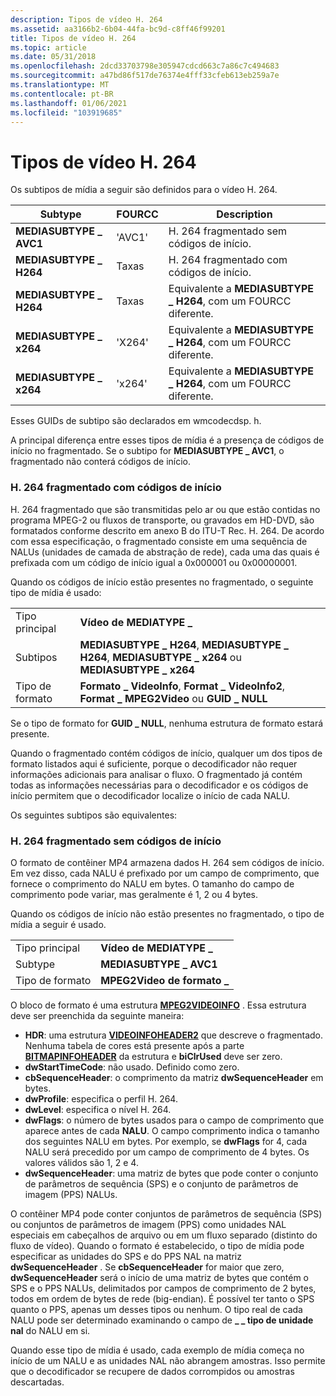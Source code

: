```yaml
---
description: Tipos de vídeo H. 264
ms.assetid: aa3166b2-6b04-44fa-bc9d-c8ff46f99201
title: Tipos de vídeo H. 264
ms.topic: article
ms.date: 05/31/2018
ms.openlocfilehash: 2dcd33703798e305947cdcd663c7a86c7c494683
ms.sourcegitcommit: a47bd86f517de76374e4fff33cfeb613eb259a7e
ms.translationtype: MT
ms.contentlocale: pt-BR
ms.lasthandoff: 01/06/2021
ms.locfileid: "103919685"
---
```

# <a name="h264-video-types"></a>Tipos de vídeo H. 264

Os subtipos de mídia a seguir são definidos para o vídeo H. 264.



| Subtype                | FOURCC | Description                                                    |
|------------------------|--------|----------------------------------------------------------------|
| **MEDIASUBTYPE \_ AVC1** | 'AVC1' | H. 264 fragmentado sem códigos de início.                           |
| **MEDIASUBTYPE \_ H264** | Taxas | H. 264 fragmentado com códigos de início.                              |
| **MEDIASUBTYPE \_ H264** | Taxas | Equivalente a **MEDIASUBTYPE \_ H264**, com um FOURCC diferente. |
| **MEDIASUBTYPE \_ x264** | 'X264' | Equivalente a **MEDIASUBTYPE \_ H264**, com um FOURCC diferente. |
| **MEDIASUBTYPE \_ x264** | 'x264' | Equivalente a **MEDIASUBTYPE \_ H264**, com um FOURCC diferente. |



 

Esses GUIDs de subtipo são declarados em wmcodecdsp. h.

A principal diferença entre esses tipos de mídia é a presença de códigos de início no fragmentado. Se o subtipo for **MEDIASUBTYPE \_ AVC1**, o fragmentado não conterá códigos de início.

### <a name="h264-bitstream-with-start-codes"></a>H. 264 fragmentado com códigos de início

H. 264 fragmentado que são transmitidas pelo ar ou que estão contidas no programa MPEG-2 ou fluxos de transporte, ou gravados em HD-DVD, são formatados conforme descrito em anexo B do ITU-T Rec. H. 264. De acordo com essa especificação, o fragmentado consiste em uma sequência de NALUs (unidades de camada de abstração de rede), cada uma das quais é prefixada com um código de início igual a 0x000001 ou 0x00000001.

Quando os códigos de início estão presentes no fragmentado, o seguinte tipo de mídia é usado:



|             |                                                                                                   |
|-------------|---------------------------------------------------------------------------------------------------|
| Tipo principal  | **Vídeo de MEDIATYPE \_**                                                                              |
| Subtipos    | **MEDIASUBTYPE \_ H264**, **MEDIASUBTYPE \_ H264**, **MEDIASUBTYPE \_ x264** ou **MEDIASUBTYPE \_ x264** |
| Tipo de formato | **Formato \_ VideoInfo**, **Format \_ VideoInfo2**, **Format \_ MPEG2Video** ou **GUID \_ NULL**          |



 

Se o tipo de formato for **GUID \_ NULL**, nenhuma estrutura de formato estará presente.

Quando o fragmentado contém códigos de início, qualquer um dos tipos de formato listados aqui é suficiente, porque o decodificador não requer informações adicionais para analisar o fluxo. O fragmentado já contém todas as informações necessárias para o decodificador e os códigos de início permitem que o decodificador localize o início de cada NALU.

Os seguintes subtipos são equivalentes:

### <a name="h264-bitstream-without-start-codes"></a>H. 264 fragmentado sem códigos de início

O formato de contêiner MP4 armazena dados H. 264 sem códigos de início. Em vez disso, cada NALU é prefixado por um campo de comprimento, que fornece o comprimento do NALU em bytes. O tamanho do campo de comprimento pode variar, mas geralmente é 1, 2 ou 4 bytes.

Quando os códigos de início não estão presentes no fragmentado, o tipo de mídia a seguir é usado.



|             |                        |
|-------------|------------------------|
| Tipo principal  | **Vídeo de MEDIATYPE \_**   |
| Subtype     | **MEDIASUBTYPE \_ AVC1** |
| Tipo de formato | **MPEG2Video de formato \_** |



 

O bloco de formato é uma estrutura [**MPEG2VIDEOINFO**](/previous-versions/windows/desktop/api/dvdmedia/ns-dvdmedia-mpeg2videoinfo) . Essa estrutura deve ser preenchida da seguinte maneira:

-   **HDR**: uma estrutura [**VIDEOINFOHEADER2**](/previous-versions/windows/desktop/api/dvdmedia/ns-dvdmedia-videoinfoheader2) que descreve o fragmentado. Nenhuma tabela de cores está presente após a parte [**BITMAPINFOHEADER**](/windows/win32/api/wingdi/ns-wingdi-bitmapinfoheader) da estrutura e **biClrUsed** deve ser zero.
-   **dwStartTimeCode**: não usado. Definido como zero.
-   **cbSequenceHeader**: o comprimento da matriz **dwSequenceHeader** em bytes.
-   **dwProfile**: especifica o perfil H. 264.
-   **dwLevel**: especifica o nível H. 264.
-   **dwFlags**: o número de bytes usados para o campo de comprimento que aparece antes de cada **NALU**. O campo comprimento indica o tamanho dos seguintes NALU em bytes. Por exemplo, se **dwFlags** for 4, cada NALU será precedido por um campo de comprimento de 4 bytes. Os valores válidos são 1, 2 e 4.
-   **dwSequenceHeader**: uma matriz de bytes que pode conter o conjunto de parâmetros de sequência (SPS) e o conjunto de parâmetros de imagem (PPS) NALUs.

O contêiner MP4 pode conter conjuntos de parâmetros de sequência (SPS) ou conjuntos de parâmetros de imagem (PPS) como unidades NAL especiais em cabeçalhos de arquivo ou em um fluxo separado (distinto do fluxo de vídeo). Quando o formato é estabelecido, o tipo de mídia pode especificar as unidades do SPS e do PPS NAL na matriz **dwSequenceHeader** . Se **cbSequenceHeader** for maior que zero, **dwSequenceHeader** será o início de uma matriz de bytes que contém o SPS e o PPS NALUs, delimitados por campos de comprimento de 2 bytes, todos em ordem de bytes de rede (big-endian). É possível ter tanto o SPS quanto o PPS, apenas um desses tipos ou nenhum. O tipo real de cada NALU pode ser determinado examinando o campo de **\_ \_ tipo de unidade nal** do NALU em si.

Quando esse tipo de mídia é usado, cada exemplo de mídia começa no início de um NALU e as unidades NAL não abrangem amostras. Isso permite que o decodificador se recupere de dados corrompidos ou amostras descartadas.

 

 



